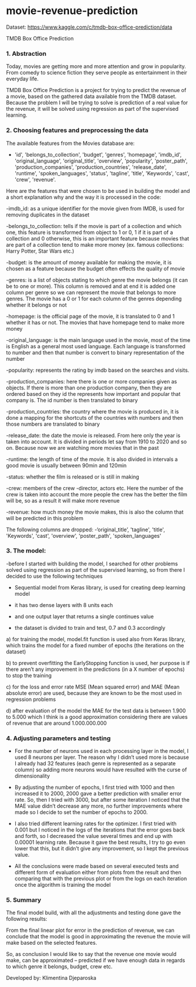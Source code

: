 # movie-revenue-prediction

Dataset: https://www.kaggle.com/c/tmdb-box-office-prediction/data

 
TMDB Box Office Prediction

### 1.	Abstraction

Today, movies are getting more and more attention and grow in popularity. From comedy to science fiction they serve people as entertainment in their everyday life.

TMDB Box Office Prediction is a project for trying to predict the revenue of a movie, based on the gathered data available from the TMDB dataset.
Because the problem I will be trying to solve is prediction of a real value for the revenue, it will be solved using regression as part of the supervised learning.


 
### 2.	Choosing features and preprocessing the data

The available features from the Movies database are: 
- 'id', 'belongs_to_collection', 'budget', 'genres', 'homepage', 'imdb_id', 'original_language', 'original_title', 'overview', 'popularity', 'poster_path', 'production_companies', 'production_countries', 'release_date', 'runtime', 'spoken_languages', 'status', 'tagline', 'title', 'Keywords', 'cast', 'crew', 'revenue'. 

Here are the features that were chosen to be used in building the model and a short explanation why and the way it is processed in the code:

-imdb_id: as a unique identifier for the movie given from IMDB, is used for removing duplicates in the dataset

-belongs_to_collection: tells if the movie is part of a collection and which one, this feature is transformed from object to 1 or 0, 1 if it is part of a collection and 0 otherwise, this is an important feature because movies that are part of a collection tend to make more money (ex. famous collections: Harry Potter, Star Wars etc.)

-budget: is the amount of money available for making the movie, it is chosen as a feature because the budget often effects the quality of movie

-genres: is a list of objects stating to which genre the movie belongs (it can be to one or more). This column is removed and at end it is added one column per genre so we can represent the movie that belongs to more genres. The movie has a 0 or 1 for each column of the genres depending whether it belongs or not

-homepage: is the official page of the movie, it is translated to 0 and 1 whether it has or not. The movies that have homepage tend to make more money

-original_language: is the main language used in the movie, most of the time is English as a general most used language. Each language is transformed to number and then that number is convert to binary representation of the number

-popularity: represents the rating by imdb based on the searches and visits.

-production_companies: here there is one or more companies given as objects. If there is more than one production company, then they are ordered based on they id the represents how important and popular that company is. The id number is then translated to binary

-production_countries: the country where the movie is produced in, it is done a mapping for the shortcuts of the countries with numbers and then those numbers are translated to binary

-release_date: the date the movie is released. From here only the year is taken into account. It is divided in periods let say from 1910 to 2020 and so on. Because now we are watching more movies that in the past 

-runtime: the length of time of the movie. It is also divided in intervals a good movie is usually between 90min and 120min

-status: whether the film is released or is still in making

-crew: members of the crew -director, actors etc. Here the number of the crew is taken into account the more people the crew has the better the film will be, so as a result it will make more revenue

-revenue: how much money the movie makes, this is also the column that will be predicted in this problem

The following columns are dropped:
-‘original_title’, 'tagline', 'title', 'Keywords', 'cast', 'overview', 'poster_path', 'spoken_languages'

 

### 3.	The model:

-before I started with building the model, I searched for other problems solved using regression as part of the supervised learning, so from there I decided to use the following techniques 

- Sequential model from Keras library, is used for creating deep learning model

- it has two dense layers with 8 units each

- and one output layer that returns a single continues value

- the dataset is divided to train and test, 0.7 and 0.3 accordingly

a)	for training the model, model.fit function is used also from Keras library, which trains the model for a fixed number of epochs (the iterations on the dataset)

b)	to prevent overfitting the EarlyStopping function is used, her purpose is if there aren’t any improvement in the predictions (in a X number of epochs) to stop the training

c)	for the loss and error rate MSE (Mean squared error) and MAE (Mean absolute error) are used, because they are known to be the most used in regression problems

d)	after evaluation of the model the MAE for the test data is between 1.900 to 5.000 which I think is a good approximation considering there are values of revenue that are around 1.000.000.000



### 4.	Adjusting parameters and testing


-	For the number of neurons used in each processing layer in the model, I used 8 neurons per layer. The reason why I didn’t used more is because I already had 32 features (each genre is represented as a separate column) so adding more neurons would have resulted with the curse of dimensionality


-	By adjusting the number of epochs, I first tried with 1000 and then increased it to 2000, 2000 gave a better prediction with smaller error rate. So, then I tried with 3000, but after some iteration I noticed that the MAE value didn’t decrease any more, no further improvements where made so I decide to set the number of epochs to 2000.


-	I also tried different learning rates for the optimizer. I first tried with 0.001 but I noticed in the logs of the iterations that the error goes back and forth, so I decreased the value several times and end up with 0.00001 learning rate. Because it gave the best results, I try to go even lower that this, but it didn’t give any improvement, so I kept the previous value.


-	All the conclusions were made based on several executed tests and different form of evaluation either from plots from the result and then comparing that with the previous plot or from the logs on each iteration once the algorithm is training the model





### 5.	Summary

The final model build, with all the adjustments and testing done gave the following results:

From the final linear plot for error in the prediction of revenue, we can conclude that the model is good in approximating the revenue the movie will make based on the selected features.

So, as conclusion I would like to say that the revenue one movie would make, can be approximated – predicted if we have enough data in regards to which genre it belongs, budget, crew etc.


Developed by:
Klimentina Djeparoska
